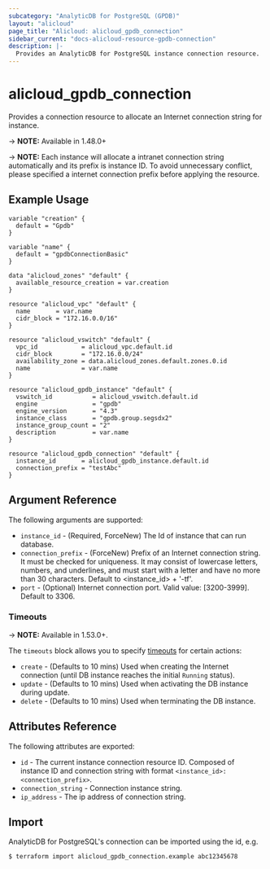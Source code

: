 ```yaml
---
subcategory: "AnalyticDB for PostgreSQL (GPDB)"
layout: "alicloud"
page_title: "Alicloud: alicloud_gpdb_connection"
sidebar_current: "docs-alicloud-resource-gpdb-connection"
description: |-
  Provides an AnalyticDB for PostgreSQL instance connection resource.
---
```


# alicloud\_gpdb\_connection

Provides a connection resource to allocate an Internet connection string for instance.

-> **NOTE:**  Available in 1.48.0+

-> **NOTE:** Each instance will allocate a intranet connection string automatically and its prefix is instance ID.
 To avoid unnecessary conflict, please specified a internet connection prefix before applying the resource.

## Example Usage

```
variable "creation" {
  default = "Gpdb"
}

variable "name" {
  default = "gpdbConnectionBasic"
}

data "alicloud_zones" "default" {
  available_resource_creation = var.creation
}

resource "alicloud_vpc" "default" {
  name       = var.name
  cidr_block = "172.16.0.0/16"
}

resource "alicloud_vswitch" "default" {
  vpc_id            = alicloud_vpc.default.id
  cidr_block        = "172.16.0.0/24"
  availability_zone = data.alicloud_zones.default.zones.0.id
  name              = var.name
}

resource "alicloud_gpdb_instance" "default" {
  vswitch_id           = alicloud_vswitch.default.id
  engine               = "gpdb"
  engine_version       = "4.3"
  instance_class       = "gpdb.group.segsdx2"
  instance_group_count = "2"
  description          = var.name
}

resource "alicloud_gpdb_connection" "default" {
  instance_id       = alicloud_gpdb_instance.default.id
  connection_prefix = "testAbc"
}
```

## Argument Reference

The following arguments are supported:

* `instance_id` - (Required, ForceNew) The Id of instance that can run database.
* `connection_prefix` - (ForceNew) Prefix of an Internet connection string. It must be checked for uniqueness. It may consist of lowercase letters, numbers, and underlines, and must start with a letter and have no more than 30 characters. Default to <instance_id> + '-tf'.
* `port` - (Optional) Internet connection port. Valid value: [3200-3999]. Default to 3306.

### Timeouts

-> **NOTE:** Available in 1.53.0+.

The `timeouts` block allows you to specify [timeouts](https://www.terraform.io/docs/configuration-0-11/resources.html#timeouts) for certain actions:

* `create` - (Defaults to 10 mins) Used when creating the Internet connection (until DB instance reaches the initial `Running` status). 
* `update` - (Defaults to 10 mins) Used when activating the DB instance during update.
* `delete` - (Defaults to 10 mins) Used when terminating the DB instance. 

## Attributes Reference

The following attributes are exported:

* `id` - The current instance connection resource ID. Composed of instance ID and connection string with format `<instance_id>:<connection_prefix>`.
* `connection_string` - Connection instance string.
* `ip_address` - The ip address of connection string.

## Import

AnalyticDB for PostgreSQL's connection can be imported using the id, e.g.

```
$ terraform import alicloud_gpdb_connection.example abc12345678
```
